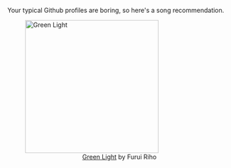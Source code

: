 Your typical Github profiles are boring, so here's a song recommendation.
<figure><img width="300" height="300" src="https://i.scdn.co/image/ab67616d0000b273b5938e7fd40ecedb0d95d9e1" alt="Green Light" /><figcaption align="center"><a href="https://open.spotify.com/track/4GIbNxvrVXiebtcLXFFEzn" target="_blank">Green Light</a> by Furui Riho</figcaption></figure>
